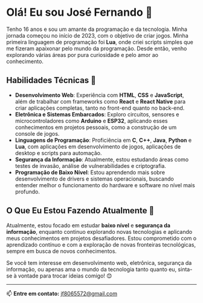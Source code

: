 # Olá! Eu sou José Fernando 👋

Tenho 16 anos e sou um amante da programação e da tecnologia. Minha jornada começou no início de 2023, com o objetivo de criar jogos. Minha primeira linguagem de programação foi **Lua**, onde criei scripts simples que me fizeram apaixonar pelo mundo da programação. Desde então, venho explorando várias áreas por pura curiosidade e pelo amor ao conhecimento.

## Habilidades Técnicas 🚀

- **Desenvolvimento Web**: Experiência com **HTML**, **CSS** e **JavaScript**, além de trabalhar com frameworks como **React** e **React Native** para criar aplicações completas, tanto no front-end quanto no back-end.
- **Eletrônica e Sistemas Embarcados**: Exploro circuitos, sensores e microcontroladores como **Arduino** e **ESP32**, aplicando esses conhecimentos em projetos pessoais, como a construção de um console de jogos.
- **Linguagens de Programação**: Proficiência em **C**, **C++**, **Java**, **Python** e **Lua**, com aplicações em desenvolvimento de jogos, aplicações de desktop e scripts para automação.
- **Segurança da Informação**: Atualmente, estou estudando áreas como testes de invasão, análise de vulnerabilidades e criptografia.
- **Programação de Baixo Nível**: Estou aprendendo mais sobre desenvolvimento de drivers e sistemas operacionais, buscando entender melhor o funcionamento do hardware e software no nível mais profundo.

## O Que Eu Estou Fazendo Atualmente 🧠

Atualmente, estou focado em estudar **baixo nível** e **segurança da informação**, enquanto continuo explorando novas tecnologias e aplicando meus conhecimentos em projetos desafiadores. Estou comprometido com o aprendizado contínuo e com a exploração de novas fronteiras tecnológicas, sempre em busca de novos conhecimentos.

Se você tem interesse em desenvolvimento web, eletrônica, segurança da informação, ou apenas ama o mundo da tecnologia tanto quanto eu, sinta-se à vontade para trocar ideias comigo! 😊

---
📫 **Entre em contato:** jf8065572@gmail.com
